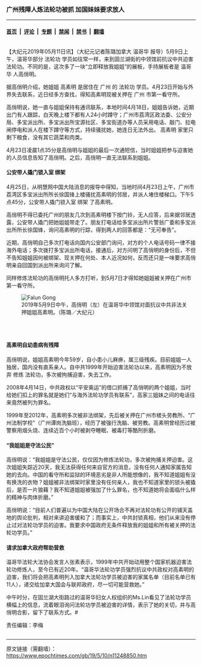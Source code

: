 ### 广州残障人炼法轮功被抓 加国妹妹要求放人

---

#### [首页](../../../..?n11248850) &nbsp;|&nbsp; [评论](../../../../../epoch-comment?n11248850) &nbsp;|&nbsp; [专题](../../../../../epoch-special?n11248850) &nbsp;|&nbsp; [禁闻](../../../../../epoch-news?n11248850) &nbsp;|&nbsp; [禁书](../../../../../books?n11248850) &nbsp;|&nbsp; [翻墙](https://github.com/gfw-breaker/nogfw/blob/master/README.md?n11248850)


<div class="column" id="artbody" itemprop="articleBody">
 <!-- article content begin -->
 <p>
  【大纪元2019年05月11日讯】（大纪元记者陈璐加拿大
  <ok href="https://www.epochtimes.com/gb/tag/%E6%B8%A9%E5%93%A5%E5%8D%8E.html">
   温哥华
  </ok>
  报导）5月9日上午，温哥华部分
  <ok href="https://www.epochtimes.com/gb/tag/%E6%B3%95%E8%BD%AE%E5%8A%9F.html">
   法轮功
  </ok>
  学员如往常一样，来到固兰湖街的中领馆前抗议中共迫害法轮功。不同的是，这次多了一块“立即释放我姐姐”的展板，手持展板者是
  <ok href="https://www.epochtimes.com/gb/tag/%E6%B8%A9%E5%93%A5%E5%8D%8E.html">
   温哥华
  </ok>
  人高俏明。
 </p>
 <p>
  据高俏明介绍，她姐姐
  <ok href="https://www.epochtimes.com/gb/tag/%E9%AB%98%E7%B4%A0%E6%98%8E.html">
   高素明
  </ok>
  是居住在
  <ok href="https://www.epochtimes.com/gb/tag/%E5%B9%BF%E5%B7%9E.html">
   广州
  </ok>
  的
  <ok href="https://www.epochtimes.com/gb/tag/%E6%B3%95%E8%BD%AE%E5%8A%9F.html">
   法轮功
  </ok>
  学员。4月23日开始与外界失去联系，近日经多方查找，得知高素明现被关押在
  <ok href="https://www.epochtimes.com/gb/tag/%E5%B9%BF%E5%B7%9E.html">
   广州
  </ok>
  市第一看守所。
 </p>
 <p>
  高俏明说，她一直与姐姐保持有通讯联系，本地时间4月18日，姐姐告诉她，近期出门有人跟踪，白天晚上楼下都有人24小时蹲守；广州市荔湾区政法委、公安分局、多宝派出所、多宝派出所宝源社区、多宝街道办等人员采用电话、敲门、拉电闸停电和派人在楼下蹲守等方式，持续骚扰她，她连日无法外出。
  <ok href="https://www.epochtimes.com/gb/tag/%E9%AB%98%E7%B4%A0%E6%98%8E.html">
   高素明
  </ok>
  家里只剩下粮食，没有其它蔬菜和肉类。
 </p>
 <p>
  4月23日凌晨1点35分是高俏明与姐姐的最后一次通短信，当时姐姐把参与迫害她的人员信息告知了高俏明。之后，高俏明一直无法联系到姐姐。
 </p>
 <h4>
  <strong>
   公安带人撬门锁入室
   <ok href="https://www.epochtimes.com/gb/tag/%E7%BB%91%E6%9E%B6.html">
    绑架
   </ok>
  </strong>
 </h4>
 <p>
  4月25日，从明慧网中国大陆消息的报导中得知，当地时间4月23日上午，广州市荔湾区多宝派出所所长徐国锋上楼骚扰高素明的邻居，并派人堵住楼梯口。下午5点45分，公安带人撬门锁入室
  <ok href="https://www.epochtimes.com/gb/tag/%E7%BB%91%E6%9E%B6.html">
   绑架
  </ok>
  了高素明。
 </p>
 <p>
  高俏明不得已委托广州的朋友几次到高素明楼下按门铃，无人应答，后来据邻居透露，公安带人撬门把她姐姐带走了。朋友打电话给多宝派出所片警翁广委和多宝派出所所长徐国锋，询问高素明的行踪，得到两人的回答都是：“无可奉告”。
 </p>
 <p>
  近期，高俏明自己多次打电话向国内公安部门询问，对方的个人电话号码一律不接海外电话；多次拨打多宝派出所电话，接通后，对方问明了高俏明的身份后，不但不告知姐姐因何被绑架、现关押在何处、本人近况如何，反而还只是一味要求高俏明亲自回国到派出所来询问了解。
 </p>
 <p>
  同样修炼法轮功的高俏明托人多方打听，到5月7日才得知她姐姐被关押在广州市第一看守所。
 </p>
 <figure aria-describedby="caption-attachment-11248889" class="wp-caption aligncenter" id="attachment_11248889" style="width: 450px">
  <ok href="https://i.epochtimes.com/assets/uploads/2019/05/IMG_0604.jpg" target="_blank">
   <img alt="Falun Gong" class="size-medium wp-image-11248889" src="https://i.epochtimes.com/assets/uploads/2019/05/IMG_0604-450x338.jpg"/>
  </ok>
  <br/><figcaption class="wp-caption-text" id="caption-attachment-11248889">
   2019年5月9日中午，高俏明（左）在温哥华中领馆对面抗议中共非法关押姐姐高素明。（陈璐／大纪元）
  </figcaption><br/>
 </figure><br/>
 <h4>
  <strong>
   高素明自幼患病有残障
  </strong>
 </h4>
 <p>
  高俏明说，姐姐高素明今年59岁，自小患小儿麻痹，属三级残疾。目前姐姐一人独居，国内没有直系亲人。自中共1999年开始迫害法轮功以来，高素明因为不放弃
  <ok href="http://www.minghui.org/mh/glossary.html#34">
   修炼
  </ok>
  法轮功，多次被拘捕迫害，失去工作。
 </p>
 <p>
  2008年4月14日，中共政权以“平安奥运”的借口抓捕了高俏明的两个姐姐，当时给她们扣上的罪名就是她们“与海外法轮功学员有联系”，高家三姐妹之间的电话往来竟然被列为罪名。
 </p>
 <p>
  1999年至2012年，高素明多次被非法绑架，先后被关押在广州市槎头劳教所、“广州法制学校”（广州谭岗洗脑班），经历了被强行洗脑、被劳教。高素明曾经历过被警察用烟头烧、连续近百个小时被剥夺睡眠、被毒打等酷刑折磨。
 </p>
 <h4>
  <strong>
   “我姐姐是守法公民”
  </strong>
 </h4>
 <p>
  高俏明说：“我姐姐是守法公民，仅仅因为修炼法轮功，多次被拘捕关押迫害。这次姐姐失踪近20天，我无法获得任何来自官方的消息，没有任何人通知家属告知她的去向。中国的看守所和监狱的环境恶劣是非人所能想像的，我不知道姐姐有没有换洗的衣物？姐姐被非法绑架时家里没有任何亲人，我也不知道家里的锁头被撬后，是否一片狼藉？我不知道姐姐被强加了什么罪名，也不知道她将会面临什么样的精神与肉体折磨。”
 </p>
 <p>
  高俏明说：“目前人们普遍以为中国大陆在公开场合不再对法轮功有公开的铺天盖地的舆论批判，相对来讲迫害缓和了；而事实上，中共封锁真相，他们从来没有停止过对法轮功学员的迫害。我要求中国政府无条件释放我的姐姐和所有被关押的法轮功学员。”
 </p>
 <h4>
  <strong>
   请求加拿大政府帮助营救
  </strong>
 </h4>
 <p>
  温哥华法轮大法协会发言人张素表示，1999年中共开始动用整个国家机器迫害法轮功修炼人，至今已有近20年。“温哥华法轮功学员强烈抗议中共政权对高素明的迫害，我们将会把高素明列入加拿大法轮功学员被迫害的家属名单（目前名单已有11人），递交给加拿大国会与联邦政府，尽一切可能营救她。”
 </p>
 <p>
  中午时分，在固兰湖大街路过的温哥华妇女人权组织的Ms.Lin看见了法轮功学员横幅上的信息，流着眼泪询问法轮功学员被迫害的详情，表示了她的关切，并与高俏明合影，留下了联系方式。#
 </p>
 <p>
  责任编辑：李梅
 </p>
 <!-- article content end -->
</div>


---

原文链接（需翻墙）：https://www.epochtimes.com/gb/19/5/10/n11248850.htm